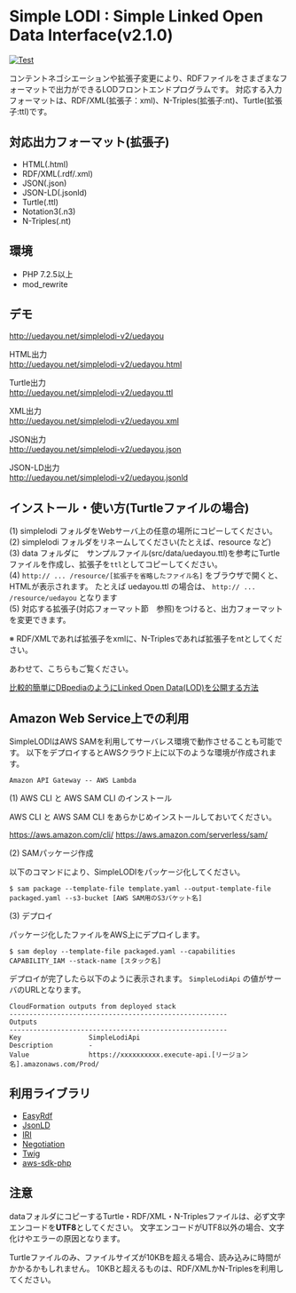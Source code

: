# Simple LODI : Simple Linked Open Data Interface(v2.1.0)

[![Test](https://github.com/uedayou/simplelodi/workflows/Test/badge.svg)](https://github.com/uedayou/simplelodi/actions?query=workflow%3ATest)

コンテントネゴシエーションや拡張子変更により、RDFファイルをさまざまなフォーマットで出力ができるLODフロントエンドプログラムです。
対応する入力フォーマットは、RDF/XML(拡張子：xml)、N-Triples(拡張子:nt)、Turtle(拡張子:ttl)です。

## 対応出力フォーマット(拡張子)

- HTML(.html)
- RDF/XML(.rdf/.xml)
- JSON(.json)
- JSON-LD(.jsonld)
- Turtle(.ttl)
- Notation3(.n3)
- N-Triples(.nt)

## 環境

- PHP 7.2.5以上
- mod_rewrite

## デモ

<http://uedayou.net/simplelodi-v2/uedayou>

HTML出力  
<http://uedayou.net/simplelodi-v2/uedayou.html>

Turtle出力  
<http://uedayou.net/simplelodi-v2/uedayou.ttl>

XML出力  
<http://uedayou.net/simplelodi-v2/uedayou.xml>

JSON出力  
<http://uedayou.net/simplelodi-v2/uedayou.json>

JSON-LD出力  
<http://uedayou.net/simplelodi-v2/uedayou.jsonld>

## インストール・使い方(Turtleファイルの場合)

(1) simplelodi フォルダをWebサーバ上の任意の場所にコピーしてください。  
(2) simplelodi フォルダをリネームしてください(たとえば、resource など)  
(3) data フォルダに　サンプルファイル(src/data/uedayou.ttl)を参考にTurtle ファイルを作成し、拡張子を`ttl`としてコピーしてください。  
(4) `http:// ... /resource/[拡張子を省略したファイル名]` をブラウザで開くと、HTMLが表示されます。 たとえば uedayou.ttl の場合は、 `http:// ... /resource/uedayou` となります  
(5) 対応する拡張子(対応フォーマット節　参照)をつけると、出力フォーマットを変更できます。 

※ RDF/XMLであれば拡張子をxmlに、N-Triplesであれば拡張子をntとしてください。

あわせて、こちらもご覧ください。　　

[比較的簡単にDBpediaのようにLinked Open Data(LOD)を公開する方法](http://qiita.com/uedayou/items/d66b7c406f1f231347f5)

## Amazon Web Service上での利用

SimpleLODIはAWS SAMを利用してサーバレス環境で動作させることも可能です。
以下をデプロイするとAWSクラウド上に以下のような環境が作成されます。

```
Amazon API Gateway -- AWS Lambda
```

(1) AWS CLI と AWS SAM CLI のインストール

AWS CLI と AWS SAM CLI をあらかじめインストールしておいてください。

<https://aws.amazon.com/cli/>
<https://aws.amazon.com/serverless/sam/>

(2) SAMパッケージ作成

以下のコマンドにより、SimpleLODIをパッケージ化してください。

```
$ sam package --template-file template.yaml --output-template-file packaged.yaml --s3-bucket [AWS SAM用のS3バケット名]
```

(3) デプロイ

パッケージ化したファイルをAWS上にデプロイします。

```
$ sam deploy --template-file packaged.yaml --capabilities CAPABILITY_IAM --stack-name [スタック名]
```

デプロイが完了したら以下のように表示されます。
`SimpleLodiApi` の値がサーバのURLとなります。

```
CloudFormation outputs from deployed stack
-------------------------------------------------------
Outputs
-------------------------------------------------------
Key                 SimpleLodiApi
Description         -
Value               https://xxxxxxxxxx.execute-api.[リージョン名].amazonaws.com/Prod/
```

## 利用ライブラリ

- [EasyRdf](http://www.easyrdf.org/)
- [JsonLD](https://github.com/lanthaler/JsonLD)
- [IRI](https://github.com/lanthaler/IRI)
- [Negotiation](http://williamdurand.fr/Negotiation/)
- [Twig](http://twig.sensiolabs.org/)
- [aws-sdk-php](https://github.com/aws/aws-sdk-php)

## 注意

dataフォルダにコピーするTurtle・RDF/XML・N-Triplesファイルは、必ず文字エンコードを**UTF8**としてください。
文字エンコードがUTF8以外の場合、文字化けやエラーの原因となります。  

Turtleファイルのみ、ファイルサイズが10KBを超える場合、読み込みに時間がかかるかもしれません。
10KBと超えるものは、RDF/XMLかN-Triplesを利用してください。
